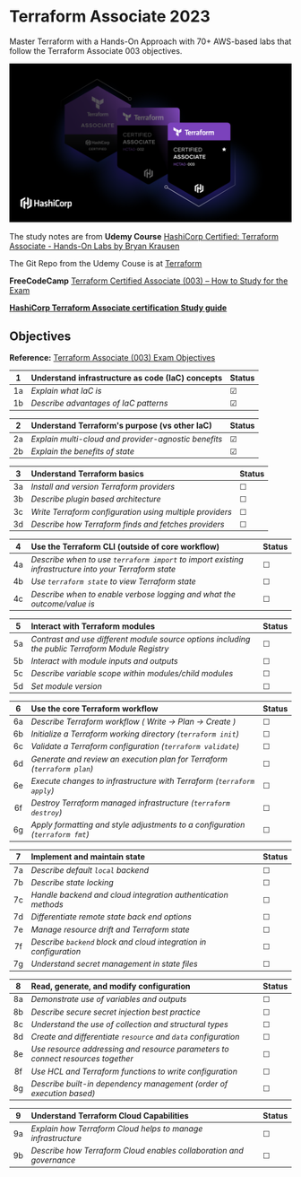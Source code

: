 # Terraform Associate 2023
Master Terraform with a Hands-On Approach with 70+ AWS-based labs that follow the Terraform Associate 003 objectives.

![Alt text](assets/TF_associate_003.png)

The study notes are from **Udemy Course** [HashiCorp Certified: Terraform Associate - Hands-On Labs by Bryan Krausen](https://www.udemy.com/course/terraform-hands-on-labs/)

The Git Repo from the Udemy Couse is at [Terraform](https://github.com/btkrausen/hashicorp/tree/master/terraform)

**FreeCodeCamp** [Terraform Certified Associate (003) – How to Study for the Exam](https://www.freecodecamp.org/news/terraform-certified-associate-003-study-notes/)

[**HashiCorp Terraform Associate certification Study guide**](https://developer.hashicorp.com/terraform/tutorials/certification-003/associate-study-003)

## Objectives
**Reference:** [Terraform Associate (003) Exam Objectives](https://developer.hashicorp.com/certifications/infrastructure-automation)

|**1** |**Understand infrastructure as code (IaC) concepts**|**Status**|
|:-----:|:--------------|-----|
|1a	|_Explain what IaC is_| &#x2611; |
|1b	|_Describe advantages of IaC patterns_| &#x2611; |

|**2**	|**Understand Terraform's purpose (vs other IaC)**|**Status**|
|:-----:|:--------------|-----|
|2a	|_Explain multi-cloud and provider-agnostic benefits_| &#x2611; |
|2b	|_Explain the benefits of state_| &#x2611; |

|**3**	|**Understand Terraform basics**|**Status**|
|:-----:|:--------------|-----|
|3a	|_Install and version Terraform providers_| &#x2610; |
|3b	|_Describe plugin based architecture_| &#x2610; |
|3c	|_Write Terraform configuration using multiple providers_| &#x2610; |
|3d	|_Describe how Terraform finds and fetches providers_| &#x2610; |

|**4**	|**Use the Terraform CLI (outside of core workflow)**|**Status**|
|:-----:|:--------------|-----|
|4a	|_Describe when to use `terraform import` to import existing infrastructure into your Terraform state_| &#x2610; |
|4b	|_Use `terraform state` to view Terraform state_| &#x2610; |
|4c	|_Describe when to enable verbose logging and what the outcome/value is_| &#x2610; |

|**5**	|**Interact with Terraform modules**|**Status**|
|:-----:|:--------------|-----|
|5a	|_Contrast and use different module source options including the public Terraform Module Registry_| &#x2610; |
|5b	|_Interact with module inputs and outputs_| &#x2610; |
|5c	|_Describe variable scope within modules/child modules_| &#x2610; |
|5d	|_Set module version_| &#x2610; |

|**6**	|**Use the core Terraform workflow**|**Status**|
|:-----:|:--------------|-----|
|6a	|_Describe Terraform workflow ( Write -> Plan -> Create )_| &#x2610; |
|6b	|_Initialize a Terraform working directory (`terraform init`)_| &#x2610; |
|6c	|_Validate a Terraform configuration (`terraform validate`)_| &#x2610; |
|6d	|_Generate and review an execution plan for Terraform (`terraform plan`)_| &#x2610; |
|6e	|_Execute changes to infrastructure with Terraform (`terraform apply`)_| &#x2610; |
|6f	|_Destroy Terraform managed infrastructure (`terraform destroy`)_| &#x2610; |
|6g	|_Apply formatting and style adjustments to a configuration (`terraform fmt`)_| &#x2610; |

|**7**	|**Implement and maintain state**|**Status**|
|:-----:|:--------------|-----|
|7a	|_Describe default `local` backend_| &#x2610; |
|7b	|_Describe state locking_| &#x2610; |
|7c	|_Handle backend and cloud integration authentication methods_| &#x2610; |
|7d	|_Differentiate remote state back end options_| &#x2610; |
|7e	|_Manage resource drift and Terraform state_| &#x2610; |
|7f	|_Describe `backend` block and cloud integration in configuration_| &#x2610; |
|7g	|_Understand secret management in state files_| &#x2610; |

|**8**	|**Read, generate, and modify configuration**|**Status**|
|:-----:|:--------------|-----|
|8a	|_Demonstrate use of variables and outputs_| &#x2610; |
|8b	|_Describe secure secret injection best practice_| &#x2610; |
|8c	|_Understand the use of collection and structural types_| &#x2610; |
|8d	|_Create and differentiate `resource` and `data` configuration_| &#x2610; |
|8e	|_Use resource addressing and resource parameters to connect resources together_| &#x2610; |
|8f	|_Use HCL and Terraform functions to write configuration_| &#x2610; |
|8g	|_Describe built-in dependency management (order of execution based)_| &#x2610; |

|**9**	|**Understand Terraform Cloud Capabilities**|**Status**|
|:-----:|:--------------|-----|
|9a	|_Explain how Terraform Cloud helps to manage infrastructure_| &#x2610; |
|9b	|_Describe how Terraform Cloud enables collaboration and governance_| &#x2610; |
